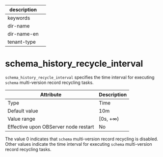 | description ||
|---|---|
| keywords ||
| dir-name ||
| dir-name-en ||
| tenant-type ||

# schema_history_recycle_interval

`schema_history_recycle_interval` specifies the time interval for executing `schema` multi-version record recycling tasks.

| **Attribute** | **Description** |
|------------------|-----------|
| Type | Time |
| Default value | 10m |
| Value range | \[0s, +∞) |
| Effective upon OBServer node restart | No |

The value 0 indicates that `schema` multi-version record recycling is disabled. Other values indicate the time interval for executing `schema` multi-version record recycling tasks.
